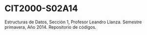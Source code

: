 CIT2000-S02A14
==============

Estructuras de Datos, Sección 1, Profesor Leandro Llanza. Semestre primavera, Año 2014. Repositorio de códigos.
